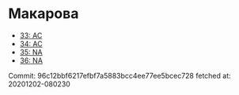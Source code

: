 # Макарова
- [33: AC](33.md)
- [34: AC](34.md)
- [35: NA](35.md)
- [36: NA](36.md)

Commit: 96c12bbf6217efbf7a5883bcc4ee77ee5bcec728
 fetched at: 20201202-080230
